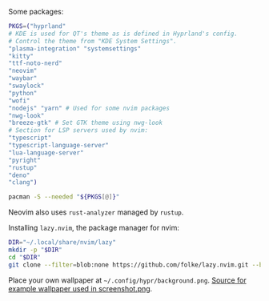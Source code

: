 Some packages:
```sh
PKGS=("hyprland"
# KDE is used for QT's theme as is defined in Hyprland's config.
# Control the theme from "KDE System Settings".
"plasma-integration" "systemsettings"
"kitty"
"ttf-noto-nerd"
"neovim"
"waybar"
"swaylock"
"python"
"wofi"
"nodejs" "yarn" # Used for some nvim packages
"nwg-look"
"breeze-gtk" # Set GTK theme using nwg-look
# Section for LSP servers used by nvim:
"typescript"
"typescript-language-server"
"lua-language-server"
"pyright"
"rustup"
"deno"
"clang")

pacman -S --needed "${PKGS[@]}"
```

Neovim also uses `rust-analyzer` managed by `rustup`.

Installing `lazy.nvim`, the package manager for nvim:
```sh
DIR="~/.local/share/nvim/lazy"
mkdir -p "$DIR"
cd "$DIR"
git clone --filter=blob:none https://github.com/folke/lazy.nvim.git --branch=stable
```

Place your own wallpaper at `~/.config/hypr/background.png`.
[Source for example wallpaper used in screenshot.png](https://github.com/DaringCuteSeal/wallpapers/blob/gh-pages/os/arch-journey/arch-journey-dark.png).
